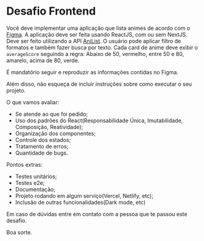 # Desafio Frontend

Você deve implementar uma aplicação que lista animes de acordo com o [Figma](https://www.figma.com/file/PPvIPPITdlgZo9CeGDVezk/DesafioWinnin?type=design&node-id=3396%3A64&mode=dev).
A aplicação deve ser feita usando ReactJS, com ou sem NextJS.
Deve ser feito utilizando a API [AniList](https://anilist.gitbook.io/anilist-apiv2-docs/overview/graphql/getting-started).
O usuário pode aplicar filtro de formatos e também fazer busca por texto.
Cada card de anime deve exibir o `averageScore` seguindo a regra: Abaixo de 50, vermelho, entre 50 e 80, amarelo, acima de 80, verde.

É mandatório seguir e reproduzir as informações contidas no Figma.

Além disso, não esqueça de incluir instruções sobre como executar o seu projeto.

O que vamos avaliar:
- Se atende ao que foi pedido;
- Uso dos padrões do React(Responsabilidade Única, Imutabilidade, Composição, Reatividade);
- Organização dos componentes;
- Controle dos estados;
- Tratamento de erros;
- Quantidade de bugs.

Pontos extras:
- Testes unitários;
- Testes e2e;
- Documentação;
- Projeto rodando em algum serviço(Vercel, Netlify, etc);
- Inclusão de outras funcionalidades(Dark mode, etc)

Em caso de dúvidas entre em contato com a pessoa que te passou este desafio.

Boa sorte.
